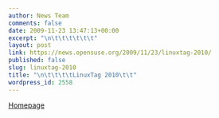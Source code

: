 ```yaml
---
author: News Team
comments: false
date: 2009-11-23 13:47:13+00:00
excerpt: "\n\t\t\t\t\t\t"
layout: post
link: https://news.opensuse.org/2009/11/23/linuxtag-2010/
published: false
slug: linuxtag-2010
title: "\n\t\t\t\tLinuxTag 2010\t\t"
wordpress_id: 2558
---
```

[Homepage](http://www.linuxtag.org/2009/)		
